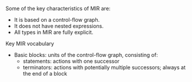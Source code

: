Some of the key characteristics of MIR are:

- It is based on a control-flow graph.
- It does not have nested expressions.
- All types in MIR are fully explicit.

Key MIR vocabulary

 - Basic blocks: units of the control-flow graph, consisting of:
    - statements: actions with one successor
    - terminators: actions with potentially multiple successors; always at the end of a block
